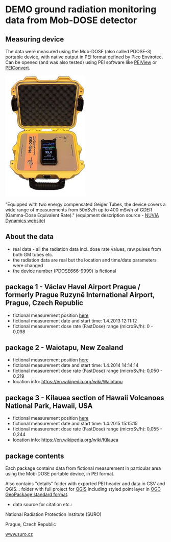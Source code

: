 # DEMO ground radiation monitoring data from Mob-DOSE detector

## Measuring device ##

The data were measured using the Mob-DOSE (also called PDOSE-3) portable device, with native output in PEI format defined by Pico Envirotec. Can be opened (and was also tested) using PEI software like [PEIView](http://picoenvirotec.com/enviro/peiview/) or [PEIConvert](http://picoenvirotec.com/enviro/peiconvert/).

![Alt text](img/Mobdose.jpg?raw=true "Mob-DOSE device")

"Equipped with two energy compensated Geiger Tubes, the device covers a wide range of measurements from 50nSv/h up to 400 mSv/h of GDER (Gamma-Dose Equivalent Rate)." (equipment description source -  [NUVIA Dynamics website](http://picoenvirotec.com/enviro/pdose-3/))

## About the data ##

- real data - all the radiation data incl. dose rate values, raw pulses from both GM tubes etc.
- the radiation data are real but the location and time/date parameters were changed
- the device number (PDOSE666-9999) is fictional

## package 1 - Václav Havel Airport Prague / formerly Prague Ruzyně International Airport, Prague, Czech Republic ##

- fictional measurement position [here](https://mapy.cz/s/3pXH3)
- fictional measurement date and start time: 1.4.2013 12:11:12
- fictional measurement dose rate (FastDose) range (microSv/h): 0 - 0,098

## package 2 - Waiotapu, New Zealand ##

- fictional measurement position [here](https://mapy.cz/s/3pXJ7)
- fictional measurement date and start time: 1.4.2014 14:14:14
- fictional measurement dose rate (FastDose) range (microSv/h): 0,050 - 0,219
- location info: https://en.wikipedia.org/wiki/Waiotapu

## package 3 - Kilauea section of Hawaii Volcanoes National Park, Hawaii, USA ##

- fictional measurement position [here](https://mapy.cz/s/3pXKF)
- fictional measurement date and start time: 1.4.2015 15:15:15
- fictional measurement dose rate (FastDose) range (microSv/h): 0,055 - 0,244
- location info: https://en.wikipedia.org/wiki/Kilauea

## package contents ##

Each package contains data from fictional measurement in particular area using the Mob-DOSE portable device, in PEI format.

Also contains "details" folder with exported PEI header and data in CSV and QGIS... folder with full project for [QGIS](https://qgis.org)  including styled point layer in [OGC GeoPackage standard format](https://www.geopackage.org).

- data source for citation etc.:

National Radiation Protection Institute (SURO)

Prague, Czech Republic

www.suro.cz
